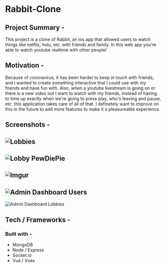 # Rabbit-Clone

## Project Summary - 
This project is a clone of Rabbit, an ios app that allowed users to watch things like netflix, hulu, etc. with friends and family. In this web app you're able to watch youtube realtime with other people!

## Motivation -
Because of coronavirus, it has been harder to keep in touch with friends, and I wanted to create something interactive that I could use with my friends and have fun with. Also, when a youtube livestream is going on or there is a new video out I want to watch with my friends, instead of having to time up exactly when we're going to press play, who's leaving and pause, etc. this application takes care of all of that. I definetely want to improve on this in the future to add more features to make it a pleasureable experience. 

## Screenshots - 
![Lobbies](https://i.imgur.com/j38OOY0.png)
------
![Lobby PewDiePie](https://i.imgur.com/MkCbyb6.png)
------
![Imgur](https://i.imgur.com/1yGpnYb.png)
------
![Admin Dashboard Users](https://i.imgur.com/Xr7brXk.png)
------
![Admin Dashboard Lobbies](https://i.imgur.com/aLds8Ii.png)

## Tech / Frameworks - 

### Built with - 
- MongoDB
- Node / Express
- Socket.io
- Vue / Vuex
